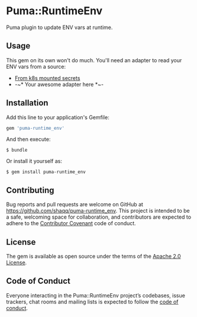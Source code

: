 # Puma::RuntimeEnv

Puma plugin to update ENV vars at runtime.

## Usage

This gem on its own won't do much. You'll need an adapter to read your ENV vars from a source:

- [From k8s mounted secrets](https://github.com/shaqq/puma-runtime_env-k8s)
- -~* Your awesome adapter here *~-

## Installation

Add this line to your application's Gemfile:

```ruby
gem 'puma-runtime_env'
```

And then execute:

    $ bundle

Or install it yourself as:

    $ gem install puma-runtime_env

## Contributing

Bug reports and pull requests are welcome on GitHub at https://github.com/shaqq/puma-runtime_env. This project is intended to be a safe, welcoming space for collaboration, and contributors are expected to adhere to the [Contributor Covenant](http://contributor-covenant.org) code of conduct.

## License

The gem is available as open source under the terms of the [Apache 2.0 License](https://opensource.org/licenses/Apache-2.0).

## Code of Conduct

Everyone interacting in the Puma::RuntimeEnv project’s codebases, issue trackers, chat rooms and mailing lists is expected to follow the [code of conduct](https://github.com/[USERNAME]/puma-runtime_env/blob/master/CODE_OF_CONDUCT.md).

